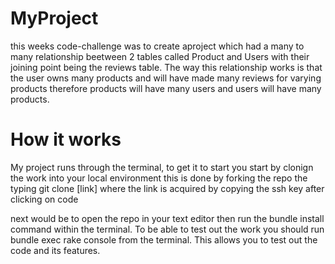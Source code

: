# MyProject
this weeks code-challenge was to create aproject which had a many to many relationship beetween 2 tables called Product and Users with their joining point being the reviews table. The way this relationship works is that the user owns many products and will have made many reviews for varying products therefore products will have many users and users will have many products.

# How it works
My project runs through the terminal, to get it to start you start by clonign the work into your local environment this is done by forking the repo the typing 
        git clone [link]
where the link is acquired by copying the ssh key after clicking on code

next would be to open the repo in your text editor then run the bundle install command within the terminal. To be able to test out the work you should run 
        bundle exec rake console
from the terminal. This allows you to test out the code and its features.
